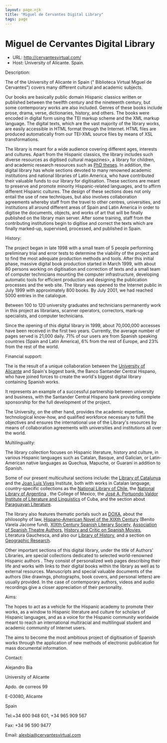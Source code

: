 ```yaml
---
layout: page.njk
title: "Miguel de Cervantes Digital Library"
tags: page
---
```

# Miguel de Cervantes Digital Library








* URL: <http://cervantesvirtual.com/>
* Host: University of Alicante. Spain.



Description:


The of the University of
 Alicante in Spain ("
 Biblioteca Virtual Miguel de
 Cervantes") covers many different cultural and academic
 subjects.


Our books are basically public domain Hispanic
 classics written or published between the twelfth century and the
 nineteenth century, but some contemporary works are also included.
 Genres of these books include prose, drama, verse, dictionaries,
 history, and others. The books were encoded in digital form
 using the TEI markup scheme and the XML markup language. The
 digital texts, which are the vast majority of the library works,
 are easily accessible in HTML format through the Internet. HTML
 files are produced automatically from our TEI-XML source files by
 means of XSL transformations.


The library is meant for a wide audience covering different
 ages, interests and cultures. Apart from the Hispanic classics,
 the library includes such diverse resources as digitised cultural
 magazines>,
 a library
 for children, and academic research resources such as [PhD theses](http://www.cervantesvirtual.com/tesis/tesis_catalogo.shtml).
 In addition, the digital library has whole sections devoted to many renowned
 academic institutions and national libraries of Latin America, who
 have contributed their valuable funds to our library for digitisation.
 These sections are meant to preserve and promote minority
 Hispanic-related languages, and to affirm different Hispanic
 cultures. The design of these sections does not only entail the
 use of new techniques, but also involves collaboration agreements
 whereby staff from the travel
 to other centres, universities, and institutions all around
 different areas of Spain and Latin America in order to digitise
 the documents, objects, and works of art that will be finally
 published on the library main server. After some training, staff
 from the contributing institutions begin to digitise and correct
 the texts which are finally marked-up, supervised, processed, and
 published in Spain.



History:



The project began in late 1998 with a small team of 5 people
 performing preliminary trial and error tests to determine the
 viability of the project and to find the most adequate production
 methods and tools. After this initial phase, massive digital book
 production started in March 1999, with about 80 persons working on
 digitisation and correction of texts and a small team of computer
 technicians mounting the computer infrastructure, developing
 automatic tools for efficient production and designing the
 publication processes and the web site. The library was opened to
 the Internet public in July 1999 with approximately 800 books. By
 July 2001, we had reached 5000 entries in the catalogue.


Between 100 to 120 university graduates and technicians
 permanently work in this project as librarians, scanner operators,
 correctors, mark-up specialists, and computer technicians.


Since the opening of this digital library in 1999, about
 70,000,000 accesses have been received in the first two years.
 Currently, the average number of pages served is
 21,000 daily. 71% of our users are from Spanish speaking countries (Spain
 and Latin America), 6% from the rest of Europe, and 23% from the rest of the
 world.



Financial support: 



The is the result of a
 unique collaboration between the [University of
 Alicante](http://www.ua.es/) and Spain's biggest bank, the Banco
 Santander Central Hispano, who have joined forces to create the world's biggest
 digital library containing Spanish works.


It represents an
 example of a successful partnership between university and
 business, with the Santander Central Hispano bank providing
 complete sponsorship for the full development of the project.


The University, on the other hand, provides the academic
 expertise, technological know-how, and qualified workforce
 necessary to fulfill the objectives and ensures the international
 use of the Library's resources by means of collaboration
 agreements with universities and institutions all over the
 world.



Multilinguality:



The library collection focuses on Hispanic literature, history
 and culture, in various Hispanic languages such as Catalan, Basque,
 and Galician, or Latin-American native languages as Quechua,
 Mapuche, or Guaraní in addition to Spanish.


Some of our present multicultural sections include: the [Library of
 Catalunya](http://www.cervantesvirtual.com/portal/BC/) and the [Joan Luis
 Vives](http://lluisvives.com/) Institute, both with works in Catalan language, country-specific
 collections as the [National
 Library of Chile](http://www.cervantesvirtual.com/portal/BNC/), the [National
 Library of Argentina](http://www.cervantesvirtual.com/portal/BNA/) , the College
 of Mexico, the [José A.
 Portuondo Valdor Institute of Literature and Linguistics](http://www.cervantesvirtual.com/portal/ILL/) of
 Cuba, and the section about [Paraguayan
 Literature](http://www.cervantesvirtual.com/portal/paraguay/).


The library also features thematic portals such as [DOXA](http://www.cervantesvirtual.com/portal/DOXA/),
 about the philosophy of law, [Hispano-American
 Novel of the XIXth Century](http://www.cervantesvirtual.com/portal/BVJ/) (Benito Varela Jàcome fund),
 [XIXth
 Century Spanish Literary Society](http://www.cervantesvirtual.com/portal/SLESXIX/), [Association of
 Spanish Theatre Authors](http://www.cervantesvirtual.com/portal/aat/), [History and
 Critic on Spanish Movies](http://www.cervantesvirtual.com/portal/LGB/), 
 Literatura
 Gauchesca, and also our [Library of
 History](http://www.cervantesvirtual.com/historia/), and a section on [Geographic
 Research](http://www.cervantesvirtual.com/portal/IIGG/).


Other important sections of this digital library, under the
 title of Authors'
 Libraries, are special collections dedicated to selected
 world-renowned Hispanic authors . They consist of personalized web
 pages describing their life and works with links to their digital
 books within the library as well as to external resources.
 Manuscripts and special valuable documents of the authors (like
 drawings, photographs, book covers, and personal letters) are
 usually provided. In the case of contemporary authors, videos and
 audio recordings give a closer appreciation of their
 personality.



Aims:



The hopes to act as a
 vehicle for the Hispanic academy to promote their works, as a
 window to Hispanic literature and culture for scholars of Hispanic
 languages, and as a voice for the Hispanic community worldwide
 meant to reach an international multiracial and multilingual
 student and academic community of Internet users.


The aims to become the most
 ambitious project of digitisation of Spanish works through the
 application of new methods of electronic publication for mass
 documental information.



Contact:



Alejandro Bia



University of Alicante


Apdo. de correos 99


E-03080, Alicante


Spain


Tel:+34 600 948 601, +34 965 909 567


Fax: +34 96 590 9477


Email: [alexbia@cervantesvirtual.com](mailto:alexbia@cervantesvirtual.com)





